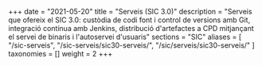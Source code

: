 +++
date        = "2021-05-20"
title       = "Serveis (SIC 3.0)"
description = "Serveis que ofereix el SIC 3.0: custòdia de codi font i control de versions amb Git, integració contínua amb Jenkins, distribució d'artefactes a CPD mitjançant el servei de binaris i l'autoservei d'usuaris"
sections    = "SIC"
aliases = [
   "/sic-serveis",
   "/sic-serveis/sic30-serveis/",
   "/sic/serveis/sic30-serveis/"
]
taxonomies  = []
weight 		= 2
+++

